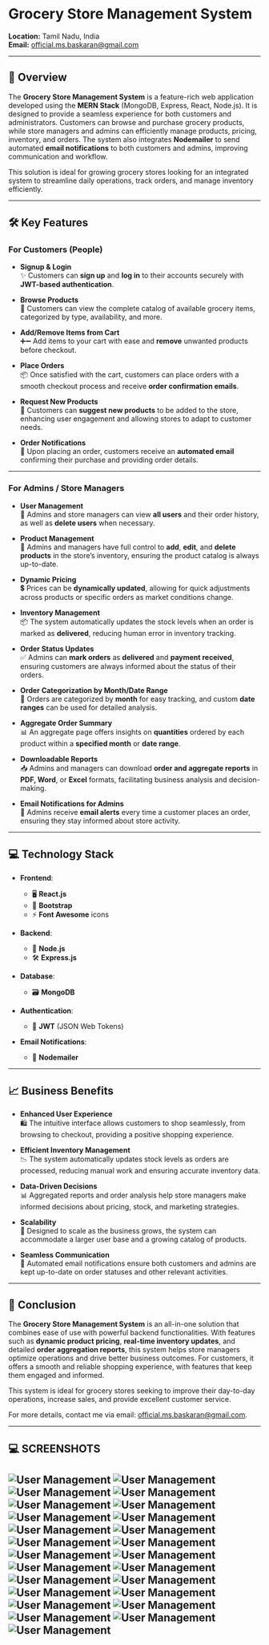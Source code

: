 # Grocery Store Management System

**Location:** Tamil Nadu, India  
**Email:** [official.ms.baskaran@gmail.com](mailto:official.ms.baskaran@gmail.com)  


---

## 📢 Overview

The **Grocery Store Management System** is a feature-rich web application developed using the **MERN Stack** (MongoDB, Express, React, Node.js). It is designed to provide a seamless experience for both customers and administrators. Customers can browse and purchase grocery products, while store managers and admins can efficiently manage products, pricing, inventory, and orders. The system also integrates **Nodemailer** to send automated **email notifications** to both customers and admins, improving communication and workflow.

This solution is ideal for growing grocery stores looking for an integrated system to streamline daily operations, track orders, and manage inventory efficiently.

---

## 🛠 Key Features

### **For Customers (People)**

- **Signup & Login**  
  ✨ Customers can **sign up** and **log in** to their accounts securely with **JWT-based authentication**.

- **Browse Products**  
  🛒 Customers can view the complete catalog of available grocery items, categorized by type, availability, and more.

- **Add/Remove Items from Cart**  
  ➕➖ Add items to your cart with ease and **remove** unwanted products before checkout.

- **Place Orders**  
  📦 Once satisfied with the cart, customers can place orders with a smooth checkout process and receive **order confirmation emails**.

- **Request New Products**  
  📝 Customers can **suggest new products** to be added to the store, enhancing user engagement and allowing stores to adapt to customer needs.

- **Order Notifications**  
  📧 Upon placing an order, customers receive an **automated email** confirming their purchase and providing order details.

---

### **For Admins / Store Managers**

- **User Management**  
  👤 Admins and store managers can view **all users** and their order history, as well as **delete users** when necessary.

- **Product Management**  
  📑 Admins and managers have full control to **add**, **edit**, and **delete products** in the store’s inventory, ensuring the product catalog is always up-to-date.

- **Dynamic Pricing**  
  💲 Prices can be **dynamically updated**, allowing for quick adjustments across products or specific orders as market conditions change.

- **Inventory Management**  
  📦 The system automatically updates the stock levels when an order is marked as **delivered**, reducing human error in inventory tracking.

- **Order Status Updates**  
  ✅ Admins can **mark orders** as **delivered** and **payment received**, ensuring customers are always informed about the status of their orders.

- **Order Categorization by Month/Date Range**  
  📅 Orders are categorized by **month** for easy tracking, and custom **date ranges** can be used for detailed analysis.

- **Aggregate Order Summary**  
  📊 An aggregate page offers insights on **quantities** ordered by each product within a **specified month** or **date range**.

- **Downloadable Reports**  
  📥 Admins and managers can download **order and aggregate reports** in **PDF, Word**, or **Excel** formats, facilitating business analysis and decision-making.

- **Email Notifications for Admins**  
  📧 Admins receive **email alerts** every time a customer places an order, ensuring they stay informed about store activity.

---

## 💻 Technology Stack

- **Frontend**:  
  - 🖥️ **React.js**  
  - 💅 **Bootstrap**  
  - ⚡ **Font Awesome** icons

- **Backend**:  
  - 🚀 **Node.js**  
  - 🛠️ **Express.js**

- **Database**:  
  - 🗃️ **MongoDB**

- **Authentication**:  
  - 🔑 **JWT** (JSON Web Tokens)

- **Email Notifications**:  
  - 📧 **Nodemailer**

---

## 📈 Business Benefits

- **Enhanced User Experience**  
  🛍️ The intuitive interface allows customers to shop seamlessly, from browsing to checkout, providing a positive shopping experience.

- **Efficient Inventory Management**  
  📉 The system automatically updates stock levels as orders are processed, reducing manual work and ensuring accurate inventory data.

- **Data-Driven Decisions**  
  📊 Aggregated reports and order analysis help store managers make informed decisions about pricing, stock, and marketing strategies.

- **Scalability**  
  🌱 Designed to scale as the business grows, the system can accommodate a larger user base and a growing catalog of products.

- **Seamless Communication**  
  📩 Automated email notifications ensure both customers and admins are kept up-to-date on order statuses and other relevant activities.

---

## 📍 Conclusion

The **Grocery Store Management System** is an all-in-one solution that combines ease of use with powerful backend functionalities. With features such as **dynamic product pricing**, **real-time inventory updates**, and detailed **order aggregation reports**, this system helps store managers optimize operations and drive better business outcomes. For customers, it offers a smooth and reliable shopping experience, with features that keep them engaged and informed.

This system is ideal for grocery stores seeking to improve their day-to-day operations, increase sales, and provide excellent customer service.

For more details, contact me via email: [official.ms.baskaran@gmail.com](mailto:official.ms.baskaran@gmail.com).

---

## 💻 SCREENSHOTS
  ![User Management](assests/screenshots/1.png)
  ![User Management](assests/screenshots/2.png)
  ![User Management](assests/screenshots/3.png)
  ![User Management](assests/screenshots/4.png)
  ![User Management](assests/screenshots/5.png)
  ![User Management](assests/screenshots/6.png)
  ![User Management](assests/screenshots/7.png)
  ![User Management](assests/screenshots/8.png)
  ![User Management](assests/screenshots/9.png)
  ![User Management](assests/screenshots/10.png)
  ![User Management](assests/screenshots/11.png)
  ![User Management](assests/screenshots/12.png)
  ![User Management](assests/screenshots/13.png)
  ![User Management](assests/screenshots/14.png)
  ![User Management](assests/screenshots/15.png)
  ![User Management](assests/screenshots/16.png)
  ![User Management](assests/screenshots/17.png)
  ![User Management](assests/screenshots/18.png)
  ![User Management](assests/screenshots/19.png)
  ![User Management](assests/screenshots/20.png)
  ![User Management](assests/screenshots/21.png)
  ![User Management](assests/screenshots/22.png)
  ![User Management](assests/screenshots/23.png)
  ![User Management](assests/screenshots/24.png)
  ![User Management](assests/screenshots/25.png) 
---
